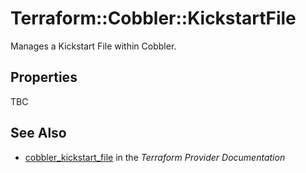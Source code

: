 # Terraform::Cobbler::KickstartFile

Manages a Kickstart File within Cobbler.

## Properties

TBC

## See Also

* [cobbler_kickstart_file](https://www.terraform.io/docs/providers/cobbler/r/kickstart_file.html) in the _Terraform Provider Documentation_